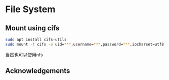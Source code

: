 # File System
## Mount using cifs
```bash
sudo apt install cifs-utils 
sudo mount -t cifs -o uid=***,username=***,password=***,iocharset=utf8 //nas/folder /mnt/nas
```
当然也可以使用nfs

## Acknowledgements

